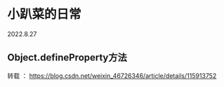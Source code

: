# 小趴菜的日常
2022.8.27 
## Object.defineProperty方法
转载 ： https://blog.csdn.net/weixin_46726346/article/details/115913752
